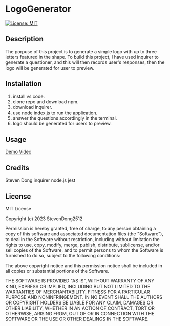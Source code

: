 # LogoGenerator

[![License: MIT](https://img.shields.io/badge/License-MIT-yellow.svg)](https://opensource.org/licenses/MIT)

## Description

The porpuse of this project is to generate a simple logo with up to three letters featured in the shape. To build this project, I have used inquirer to generate a questioner, and this will then records user's responses, then the logo will be generated for user to preview. 

## Installation

1. install vs code.
2. clone repo and download npm. 
3. download inquirer.
4. use node index.js to run the application. 
5. answer the questions accordingly in the terminal. 
6. logo should be generated for users to preview.

## Usage

[Demo Video](https://drive.google.com/file/d/1Wbpmt4eAk0evLLQtvsxzjz9V5mHwHuYZ/view)

## Credits

Steven Dong
inquirer
node.js
jest 


## License

MIT License

Copyright (c) 2023 StevenDong2512

Permission is hereby granted, free of charge, to any person obtaining a copy
of this software and associated documentation files (the "Software"), to deal
in the Software without restriction, including without limitation the rights
to use, copy, modify, merge, publish, distribute, sublicense, and/or sell
copies of the Software, and to permit persons to whom the Software is
furnished to do so, subject to the following conditions:

The above copyright notice and this permission notice shall be included in all
copies or substantial portions of the Software.

THE SOFTWARE IS PROVIDED "AS IS", WITHOUT WARRANTY OF ANY KIND, EXPRESS OR
IMPLIED, INCLUDING BUT NOT LIMITED TO THE WARRANTIES OF MERCHANTABILITY,
FITNESS FOR A PARTICULAR PURPOSE AND NONINFRINGEMENT. IN NO EVENT SHALL THE
AUTHORS OR COPYRIGHT HOLDERS BE LIABLE FOR ANY CLAIM, DAMAGES OR OTHER
LIABILITY, WHETHER IN AN ACTION OF CONTRACT, TORT OR OTHERWISE, ARISING FROM,
OUT OF OR IN CONNECTION WITH THE SOFTWARE OR THE USE OR OTHER DEALINGS IN THE
SOFTWARE.
